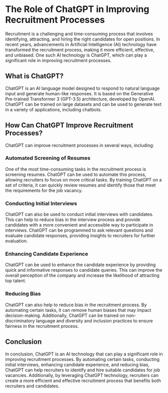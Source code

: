 The Role of ChatGPT in Improving Recruitment Processes
====================================================================

Recruitment is a challenging and time-consuming process that involves identifying, attracting, and hiring the right candidates for open positions. In recent years, advancements in Artificial Intelligence (AI) technology have transformed the recruitment process, making it more efficient, effective, and unbiased. One such AI technology is ChatGPT, which can play a significant role in improving recruitment processes.

What is ChatGPT?
----------------

ChatGPT is an AI language model designed to respond to natural language input and generate human-like responses. It is based on the Generative Pre-trained Transformer 3 (GPT-3.5) architecture, developed by OpenAI. ChatGPT can be trained on large datasets and can be used to generate text in a variety of applications, including chatbots.

How Can ChatGPT Improve Recruitment Processes?
----------------------------------------------

ChatGPT can improve recruitment processes in several ways, including:

### Automated Screening of Resumes

One of the most time-consuming tasks in the recruitment process is screening resumes. ChatGPT can be used to automate this process, allowing recruiters to focus on more critical tasks. By training ChatGPT on a set of criteria, it can quickly review resumes and identify those that meet the requirements for the job vacancy.

### Conducting Initial Interviews

ChatGPT can also be used to conduct initial interviews with candidates. This can help to reduce bias in the interview process and provide candidates with a more convenient and accessible way to participate in interviews. ChatGPT can be programmed to ask relevant questions and evaluate candidate responses, providing insights to recruiters for further evaluation.

### Enhancing Candidate Experience

ChatGPT can be used to enhance the candidate experience by providing quick and informative responses to candidate queries. This can improve the overall perception of the company and increase the likelihood of attracting top talent.

### Reducing Bias

ChatGPT can also help to reduce bias in the recruitment process. By automating certain tasks, it can remove human biases that may impact decision-making. Additionally, ChatGPT can be trained on non-discriminatory language and diversity and inclusion practices to ensure fairness in the recruitment process.

Conclusion
----------

In conclusion, ChatGPT is an AI technology that can play a significant role in improving recruitment processes. By automating certain tasks, conducting initial interviews, enhancing candidate experience, and reducing bias, ChatGPT can help recruiters to identify and hire suitable candidates for job vacancies. Additionally, by leveraging ChatGPT technology, recruiters can create a more efficient and effective recruitment process that benefits both recruiters and candidates.
